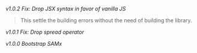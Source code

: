 *v1.0.2*
_Fix: Drop JSX syntax in favor of vanilla JS_
> This settle the building errors without the need of building the library.

*v1.0.1*
_Fix: Drop spread operator_

*v1.0.0*
_Bootstrap SAMx_
